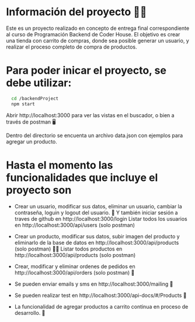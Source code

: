 # Información del proyecto 👨‍💻

Este es un proyecto realizado en concepto de entrega final correspondiente al curso de Programación Backend de Coder House. El objetivo es crear una tienda con carrito de compras, donde sea posible generar un usuario, y realizar el proceso completo de compra de productos.

# Para poder inicar el proyecto, se debe utilizar:

```bash
  cd /backendProject
  npm start
```

Abrir http://localhost:3000 para ver las vistas en el buscador, o bien a través de postman 🖥️

Dentro del directorio se encuenta un archivo data.json con ejemplos para agregar un producto.

# Hasta el momento las funcionalidades que incluye el proyecto son

- Crear un usuario, modificar sus datos, eliminar un usuario, cambiar la contraseña, loguin y logout del usuario. 👤
  Y también iniciar sesión a traves de github en http://localhost:3000/login
  Listar todos los usuarios en http://localhost:3000/api/users (solo postman)

- Crear un producto, modificar sus datos, subir imagen del producto y eliminarlo de la base de datos en http://localhost:3000/api/products (solo postman) 🍫🧃
  Listar todos productos en http://localhost:3000/api/products (solo postman)

- Crear, modificar y eliminar ordenes de pedidos en http://localhost:3000/api/orders (solo postman) 📝

- Se pueden enviar emails y sms en http://localhost:3000/mailing 📨

- Se pueden realizar test en http://localhost:3000/api-docs/#/Products 🧪

- La funcionalidad de agregar productos a carrito continua en proceso de desarrollo. 🛒
